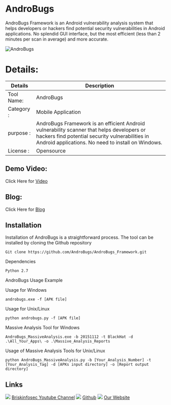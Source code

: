 AndroBugs
============
AndroBugs Framework is an Android vulnerability analysis system that helps developers or hackers find potential security vulnerabilities in Android applications. No splendid GUI interface, but the most efficient (less than 2 minutes per scan in average) and more accurate.


![AndroBugs](https://www.briskinfosec.com//assets/tooloftheday/128.jpg)

Details:
============
|  Details | Description   |
| ------------ | ------------ |
|Tool Name:| AndroBugs |
|Category :| Mobile Application|
|purpose  :| AndroBugs Framework is an efficient Android vulnerability scanner that helps developers or hackers find potential security vulnerabilities in Android applications. No need to install on Windows. |
|License :| Opensource

Demo Video:
-----------------
Click Here for [Video](https://www.youtube.com/watch?v=NGSvIwPiO9Q "Video")

Blog: 
--------------
Click Here for [Blog](https://briskinfosec.com/tooloftheday/toolofthedaydetail/AndroBugs- "Blog")

Installation
----------------
Installation of AndroBugs is a straightforward process. The tool can be installed by cloning the Github repository

    Git clone https://github.com/AndroBugs/AndroBugs_Framework.git

Dependencies

    Python 2.7

AndroBugs Usage Example

Usage for Windows

    androbugs.exe -f [APK file]

Usage for Unix/Linux

    python androbugs.py -f [APK file]

Massive Analysis Tool for Windows

    AndroBugs_MassiveAnalysis.exe -b 20151112 -t BlackHat -d .\All_Your_Apps\ -o .\Massive_Analysis_Reports

Usage of Massive Analysis Tools for Unix/Linux

    python AndroBugs_MassiveAnalysis.py -b [Your_Analysis_Number] -t [Your_Analysis_Tag] -d [APKs input directory] -o [Report output directory]

     
Links
----------------
![ ](https://img.icons8.com/color/15/000000/youtube-play.png) [Briskinfosec Youtube Channel](https://www.youtube.com/channel/UCcPmqqYETcO_7-6p_uUsF1w "Briskinfosec Youtube Channel")
 ![ ](https://img.icons8.com/glyph-neue/15/000000/github.png) [Github](https://github.com/briskinfosec "Github") 
![ ](https://img.icons8.com/ios/15/000000/internet--v2.png) [Our Website](https://www.briskinfosec.com/ "Our Website")

